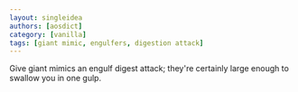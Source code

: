 ```yaml
---
layout: singleidea
authors: [aosdict]
category: [vanilla]
tags: [giant mimic, engulfers, digestion attack]
---
```

Give giant mimics an engulf digest attack; they're certainly large enough to swallow you in one gulp.
